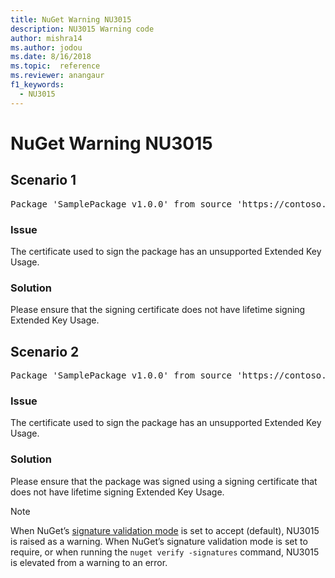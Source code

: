 ```yaml
---
title: NuGet Warning NU3015
description: NU3015 Warning code
author: mishra14
ms.author: jodou
ms.date: 8/16/2018
ms.topic:  reference
ms.reviewer: anangaur
f1_keywords: 
  - NU3015
---
```


# NuGet Warning NU3015

## Scenario 1

<pre>Package 'SamplePackage v1.0.0' from source 'https://contoso.com/index.json': The lifetime signing EKU in the primary signature's certificate is not supported.</pre>

### Issue

The certificate used to sign the package has an unsupported Extended Key Usage.


### Solution

Please ensure that the signing certificate does not have lifetime signing Extended Key Usage.



## Scenario 2

<pre>Package 'SamplePackage v1.0.0' from source 'https://contoso.com/index.json': The lifetime signing EKU in the signing certificate is not supported.</pre>

### Issue

The certificate used to sign the package has an unsupported Extended Key Usage.


### Solution

Please ensure that the package was signed using a signing certificate that does not have lifetime signing Extended Key Usage.


> [!Note]
> When NuGet’s [signature validation mode](../../consume-packages/installing-signed-packages.md#configure-package-signature-requirements) is set to accept (default), NU3015 is raised as a warning. 
> When NuGet’s signature validation mode is set to require, or when running the `nuget verify -signatures` command, NU3015 is elevated from a warning to an error. 
